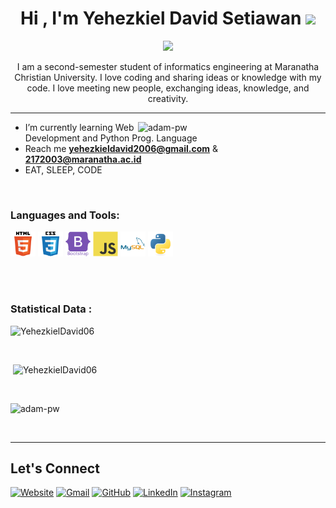 <h1 align="center">Hi , I'm Yehezkiel David Setiawan <img src="https://media.giphy.com/media/hvRJCLFzcasrR4ia7z/giphy.gif" width="35"></h1>
<p align="center">
 <img src="https://readme-typing-svg.herokuapp.com/?lines=Informatics+Engineering+Student;AI+and+ML+Enthusiast&font=Fira%20Code&center=true&width=380&height=50">
</p>
<p align="center"> I am a second-semester student of informatics engineering at Maranatha Christian University. I love coding and sharing ideas or knowledge with my code. I love meeting new people, exchanging ideas, knowledge, and creativity.</p>
<hr>
<p><img align="right" src="https://github.com/Adam-pw/Adam-pw/blob/main/animation_500_kxa883sd.gif" alt="adam-pw" width="300" /></p>

- I’m currently learning Web Development and Python Prog. Language
- Reach me **yehezkieldavid2006@gmail.com** & **2172003@maranatha.ac.id**
- EAT, SLEEP, CODE

<br>

<h3 align="left">Languages and Tools:</h3>
<p align="left">
	
 <img
      src="https://raw.githubusercontent.com/devicons/devicon/master/icons/html5/html5-original-wordmark.svg"
      alt="html5" width="40" height="40" /> 
<img
      src="https://raw.githubusercontent.com/devicons/devicon/master/icons/css3/css3-original-wordmark.svg" alt="css3"
      width="40" height="40" />
  <img src="https://raw.githubusercontent.com/devicons/devicon/master/icons/bootstrap/bootstrap-plain-wordmark.svg"
      alt="bootstrap" width="40" height="40" />
  <img
      src="https://raw.githubusercontent.com/devicons/devicon/master/icons/javascript/javascript-original.svg"
      alt="javascript" width="40" height="40" /> 
  <img
      src="https://raw.githubusercontent.com/devicons/devicon/master/icons/mysql/mysql-original-wordmark.svg"
      alt="mysql" width="40" height="40" />
 <img
      src="https://raw.githubusercontent.com/devicons/devicon/master/icons/python/python-original.svg" alt="python"
      width="40" height="40" />
</p>
<br>
<br>
<h3>Statistical Data :</h3>
<p><img 
    src="https://github-readme-stats.vercel.app/api/top-langs?username=YehezkielDavid06&show_icons=true&locale=en&layout=compact"
    alt="YehezkielDavid06" /></p>

<br>

<p>&nbsp;<img src="https://github-readme-stats.vercel.app/api?username=YehezkielDavid06&show_icons=true&locale=en"
    alt="YehezkielDavid06" /></p>

<br>

<p><img  src="https://github-readme-streak-stats.herokuapp.com/?user=YehezkielDavid06&" alt="adam-pw" /></p>

<br>

<hr/>

## Let's Connect
<p>
  <a href="https://candida-noronha.web.app/"><img src="https://img.icons8.com/bubbles/50/000000/web.png" alt="Website"/></a>
	<a href="mailto:candida.noronha18@gmail.com"><img src="https://img.icons8.com/bubbles/50/000000/gmail.png" alt="Gmail"/></a>
	<a href="https://github.com/Candida18"><img src="https://img.icons8.com/bubbles/50/000000/github.png" alt="GitHub"/></a>
	<a href="www.linkedin.com/in/yehezkiel-david-setiawan"><img src="https://img.icons8.com/bubbles/50/000000/linkedin.png" alt="LinkedIn"/></a>
	<a href="https://instagram.com/syntax._error"><img src="https://img.icons8.com/bubbles/50/000000/instagram.png" alt="Instagram"/></a>
</p>

